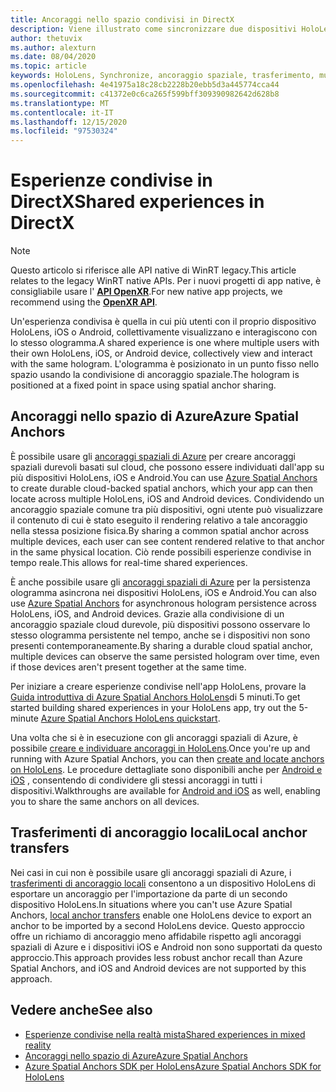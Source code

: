 ```yaml
---
title: Ancoraggi nello spazio condivisi in DirectX
description: Viene illustrato come sincronizzare due dispositivi HoloLens condividendo ancoraggi spaziali.
author: thetuvix
ms.author: alexturn
ms.date: 08/04/2020
ms.topic: article
keywords: HoloLens, Synchronize, ancoraggio spaziale, trasferimento, multiplayer, visualizzazione, scenario, procedura dettagliata, codice di esempio, Azure, ancoraggi spaziali di Azure, ASA
ms.openlocfilehash: 4e41975a18c28cb2228b20ebb5d3a445774cca44
ms.sourcegitcommit: c41372e0c6ca265f599bff309390982642d628b8
ms.translationtype: MT
ms.contentlocale: it-IT
ms.lasthandoff: 12/15/2020
ms.locfileid: "97530324"
---
```

# <a name="shared-experiences-in-directx"></a><span data-ttu-id="d5a08-104">Esperienze condivise in DirectX</span><span class="sxs-lookup"><span data-stu-id="d5a08-104">Shared experiences in DirectX</span></span>

> [!NOTE]
> <span data-ttu-id="d5a08-105">Questo articolo si riferisce alle API native di WinRT legacy.</span><span class="sxs-lookup"><span data-stu-id="d5a08-105">This article relates to the legacy WinRT native APIs.</span></span>  <span data-ttu-id="d5a08-106">Per i nuovi progetti di app native, è consigliabile usare l' **[API OpenXR](../native/openxr-getting-started.md)**.</span><span class="sxs-lookup"><span data-stu-id="d5a08-106">For new native app projects, we recommend using the **[OpenXR API](../native/openxr-getting-started.md)**.</span></span>

<span data-ttu-id="d5a08-107">Un'esperienza condivisa è quella in cui più utenti con il proprio dispositivo HoloLens, iOS o Android, collettivamente visualizzano e interagiscono con lo stesso ologramma.</span><span class="sxs-lookup"><span data-stu-id="d5a08-107">A shared experience is one where multiple users with their own HoloLens, iOS, or Android device, collectively view and interact with the same hologram.</span></span> <span data-ttu-id="d5a08-108">L'ologramma è posizionato in un punto fisso nello spazio usando la condivisione di ancoraggio spaziale.</span><span class="sxs-lookup"><span data-stu-id="d5a08-108">The hologram is positioned at a fixed point in space using spatial anchor sharing.</span></span>

## <a name="azure-spatial-anchors"></a><span data-ttu-id="d5a08-109">Ancoraggi nello spazio di Azure</span><span class="sxs-lookup"><span data-stu-id="d5a08-109">Azure Spatial Anchors</span></span>

<span data-ttu-id="d5a08-110">È possibile usare gli <a href="https://docs.microsoft.com/azure/spatial-anchors/overview" target="_blank">ancoraggi spaziali di Azure</a> per creare ancoraggi spaziali durevoli basati sul cloud, che possono essere individuati dall'app su più dispositivi HoloLens, iOS e Android.</span><span class="sxs-lookup"><span data-stu-id="d5a08-110">You can use <a href="https://docs.microsoft.com/azure/spatial-anchors/overview" target="_blank">Azure Spatial Anchors</a> to create durable cloud-backed spatial anchors, which your app can then locate across multiple HoloLens, iOS and Android devices.</span></span>  <span data-ttu-id="d5a08-111">Condividendo un ancoraggio spaziale comune tra più dispositivi, ogni utente può visualizzare il contenuto di cui è stato eseguito il rendering relativo a tale ancoraggio nella stessa posizione fisica.</span><span class="sxs-lookup"><span data-stu-id="d5a08-111">By sharing a common spatial anchor across multiple devices, each user can see content rendered relative to that anchor in the same physical location.</span></span>  <span data-ttu-id="d5a08-112">Ciò rende possibili esperienze condivise in tempo reale.</span><span class="sxs-lookup"><span data-stu-id="d5a08-112">This allows for real-time shared experiences.</span></span>

<span data-ttu-id="d5a08-113">È anche possibile usare gli <a href="https://docs.microsoft.com/azure/spatial-anchors/overview" target="_blank">ancoraggi spaziali di Azure</a> per la persistenza ologramma asincrona nei dispositivi HoloLens, iOS e Android.</span><span class="sxs-lookup"><span data-stu-id="d5a08-113">You can also use <a href="https://docs.microsoft.com/azure/spatial-anchors/overview" target="_blank">Azure Spatial Anchors</a> for asynchronous hologram persistence across HoloLens, iOS, and Android devices.</span></span>  <span data-ttu-id="d5a08-114">Grazie alla condivisione di un ancoraggio spaziale cloud durevole, più dispositivi possono osservare lo stesso ologramma persistente nel tempo, anche se i dispositivi non sono presenti contemporaneamente.</span><span class="sxs-lookup"><span data-stu-id="d5a08-114">By sharing a durable cloud spatial anchor, multiple devices can observe the same persisted hologram over time, even if those devices aren't present together at the same time.</span></span>

<span data-ttu-id="d5a08-115">Per iniziare a creare esperienze condivise nell'app HoloLens, provare la <a href="https://docs.microsoft.com/azure/spatial-anchors/quickstarts/get-started-hololens" target="_blank">Guida introduttiva di Azure Spatial Anchors HoloLens</a>di 5 minuti.</span><span class="sxs-lookup"><span data-stu-id="d5a08-115">To get started building shared experiences in your HoloLens app, try out the 5-minute <a href="https://docs.microsoft.com/azure/spatial-anchors/quickstarts/get-started-hololens" target="_blank">Azure Spatial Anchors HoloLens quickstart</a>.</span></span>

<span data-ttu-id="d5a08-116">Una volta che si è in esecuzione con gli ancoraggi spaziali di Azure, è possibile <a href="https://docs.microsoft.com/azure/spatial-anchors/concepts/create-locate-anchors-cpp-winrt" target="_blank">creare e individuare ancoraggi in HoloLens</a>.</span><span class="sxs-lookup"><span data-stu-id="d5a08-116">Once you're up and running with Azure Spatial Anchors, you can then <a href="https://docs.microsoft.com/azure/spatial-anchors/concepts/create-locate-anchors-cpp-winrt" target="_blank">create and locate anchors on HoloLens</a>.</span></span>  <span data-ttu-id="d5a08-117">Le procedure dettagliate sono disponibili anche per <a href="https://docs.microsoft.com/azure/spatial-anchors/create-locate-anchors-overview" target="_blank">Android e iOS</a> , consentendo di condividere gli stessi ancoraggi in tutti i dispositivi.</span><span class="sxs-lookup"><span data-stu-id="d5a08-117">Walkthroughs are available for <a href="https://docs.microsoft.com/azure/spatial-anchors/create-locate-anchors-overview" target="_blank">Android and iOS</a> as well, enabling you to share the same anchors on all devices.</span></span>

## <a name="local-anchor-transfers"></a><span data-ttu-id="d5a08-118">Trasferimenti di ancoraggio locali</span><span class="sxs-lookup"><span data-stu-id="d5a08-118">Local anchor transfers</span></span>

<span data-ttu-id="d5a08-119">Nei casi in cui non è possibile usare gli ancoraggi spaziali di Azure, i [trasferimenti di ancoraggio locali](../../out-of-scope/local-anchor-transfers-in-directx.md) consentono a un dispositivo HoloLens di esportare un ancoraggio per l'importazione da parte di un secondo dispositivo HoloLens.</span><span class="sxs-lookup"><span data-stu-id="d5a08-119">In situations where you can't use Azure Spatial Anchors, [local anchor transfers](../../out-of-scope/local-anchor-transfers-in-directx.md) enable one HoloLens device to export an anchor to be imported by a second HoloLens device.</span></span>  <span data-ttu-id="d5a08-120">Questo approccio offre un richiamo di ancoraggio meno affidabile rispetto agli ancoraggi spaziali di Azure e i dispositivi iOS e Android non sono supportati da questo approccio.</span><span class="sxs-lookup"><span data-stu-id="d5a08-120">This approach provides less robust anchor recall than Azure Spatial Anchors, and iOS and Android devices are not supported by this approach.</span></span>

## <a name="see-also"></a><span data-ttu-id="d5a08-121">Vedere anche</span><span class="sxs-lookup"><span data-stu-id="d5a08-121">See also</span></span>
* [<span data-ttu-id="d5a08-122">Esperienze condivise nella realtà mista</span><span class="sxs-lookup"><span data-stu-id="d5a08-122">Shared experiences in mixed reality</span></span>](shared-experiences-in-mixed-reality.md)
* <span data-ttu-id="d5a08-123"><a href="https://docs.microsoft.com/azure/spatial-anchors" target="_blank">Ancoraggi nello spazio di Azure</a></span><span class="sxs-lookup"><span data-stu-id="d5a08-123"><a href="https://docs.microsoft.com/azure/spatial-anchors" target="_blank">Azure Spatial Anchors</a></span></span>
* <span data-ttu-id="d5a08-124"><a href="https://docs.microsoft.com/cpp/api/spatial-anchors/winrt/" target="_blank">Azure Spatial Anchors SDK per HoloLens</a></span><span class="sxs-lookup"><span data-stu-id="d5a08-124"><a href="https://docs.microsoft.com/cpp/api/spatial-anchors/winrt/" target="_blank">Azure Spatial Anchors SDK for HoloLens</a></span></span>